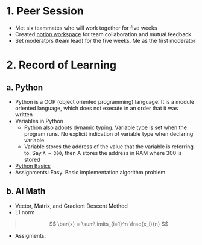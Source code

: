 # 1. Peer Session
* Met six teammates who will work together for five weeks
* Created [notion workspace](https://www.notion.so/6962e24f8064447982c9d4fca3ce5062) for team collaboration and mutual feedback
* Set moderators (team lead) for the five weeks. Me as the first moderator

# 2. Record of Learning
## a. Python
- Python is a OOP (object oriented programming) language. It is a module oriented language, which does not execute in an order that it was written 
- Variables in Python
    * Python also adopts dynamic typing. Variable type is set when the program runs. No explicit indication of variable type when declaring variable
    * Variable stores the address of the value that the variable is referring to. Say ``` A = 300 ```, then A stores the address in RAM where 300 is stored
- [Python Basics](https://github.com/hyeong01/AI-boostcamp/blob/main/U-stage/Python/printing%20format%2C%20string%20manipulation%2C%20function%2C%20data%20structure%2C%20Pythonic%20Code.md)
- Assignments: Easy. Basic implementation algorithm problem.
## b. AI Math
- Vector, Matrix, and Gradient Descent Method
- L1 norm 
>$$
  \bar{x} = \sum\limits_{i=1}^n \frac{x_i}{n}
$$
- Assigments: 
##

